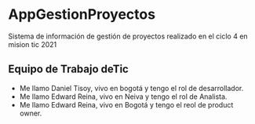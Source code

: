 # AppGestionProyectos
Sistema de información de gestión de proyectos realizado en el ciclo 4 en mision tic 2021

## Equipo de Trabajo deTic

- Me llamo Daniel Tisoy, vivo en bogotá y tengo el rol de desarrollador.
- Me llamo Edward Reina, vivo en Neiva y tengo el rol de Analista.
- Me llamo Edward Reina, vivo en Bogotá y tengo el reol de product owner.


